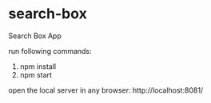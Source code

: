 # search-box
Search Box App

run following commands:

1. npm install
2. npm start

open the local server in any browser: http://localhost:8081/